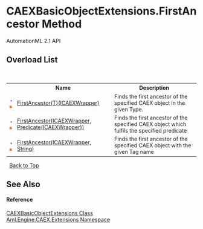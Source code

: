 # CAEXBasicObjectExtensions.FirstAncestor Method 
AutomationML 2.1 API 


## Overload List
&nbsp;<table><tr><th></th><th>Name</th><th>Description</th></tr><tr><td>![Public method](media/pubmethod.gif "Public method")![Static member](media/static.gif "Static member")</td><td><a href="M_Aml_Engine_CAEX_Extensions_CAEXBasicObjectExtensions_FirstAncestor__1">FirstAncestor(T)(ICAEXWrapper)</a></td><td>
Finds the first ancestor of the specified CAEX object in the given Type.</td></tr><tr><td>![Public method](media/pubmethod.gif "Public method")![Static member](media/static.gif "Static member")</td><td><a href="M_Aml_Engine_CAEX_Extensions_CAEXBasicObjectExtensions_FirstAncestor">FirstAncestor(ICAEXWrapper, Predicate(ICAEXWrapper))</a></td><td>
Finds the first ancestor of the specified CAEX object which fulfils the specified predicate</td></tr><tr><td>![Public method](media/pubmethod.gif "Public method")![Static member](media/static.gif "Static member")</td><td><a href="M_Aml_Engine_CAEX_Extensions_CAEXBasicObjectExtensions_FirstAncestor_1">FirstAncestor(ICAEXWrapper, String)</a></td><td>
Finds the first ancestor of the specified CAEX object with the given Tag name</td></tr></table>&nbsp;
<a href="#caexbasicobjectextensions.firstancestor-method">Back to Top</a>

## See Also


#### Reference
<a href="T_Aml_Engine_CAEX_Extensions_CAEXBasicObjectExtensions">CAEXBasicObjectExtensions Class</a><br /><a href="N_Aml_Engine_CAEX_Extensions">Aml.Engine.CAEX.Extensions Namespace</a><br />